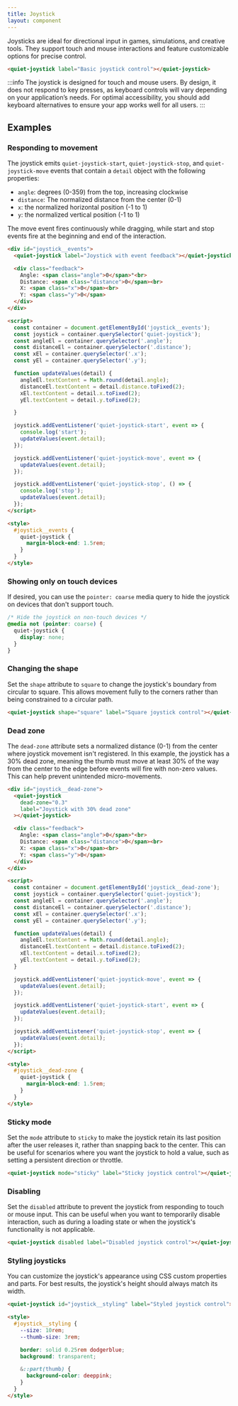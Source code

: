 ```yaml
---
title: Joystick
layout: component
---
```


Joysticks are ideal for directional input in games, simulations, and creative tools. They support touch and mouse interactions and feature customizable options for precise control.

```html {.example}
<quiet-joystick label="Basic joystick control"></quiet-joystick>
```

:::info
The joystick is designed for touch and mouse users. By design, it does not respond to key presses, as keyboard controls will vary depending on your application’s needs. For optimal accessibility, you should add keyboard alternatives to ensure your app works well for all users.
:::

## Examples

### Responding to movement

The joystick emits `quiet-joystick-start`, `quiet-joystick-stop`, and `quiet-joystick-move` events that contain a `detail` object with the following properties:

- `angle`: degrees (0-359) from the top, increasing clockwise
- `distance`: The normalized distance from the center (0-1)
- `x`: the normalized horizontal position (-1 to 1)
- `y`: the normalized vertical position (-1 to 1)

The move event fires continuously while dragging, while start and stop events fire at the beginning and end of the interaction.

```html {.example}
<div id="joystick__events">
  <quiet-joystick label="Joystick with event feedback"></quiet-joystick>

  <div class="feedback">
    Angle: <span class="angle">0</span>°<br>
    Distance: <span class="distance">0</span><br>
    X: <span class="x">0</span><br>
    Y: <span class="y">0</span>
  </div>
</div>

<script>
  const container = document.getElementById('joystick__events');
  const joystick = container.querySelector('quiet-joystick');
  const angleEl = container.querySelector('.angle');
  const distanceEl = container.querySelector('.distance');
  const xEl = container.querySelector('.x');
  const yEl = container.querySelector('.y');

  function updateValues(detail) {
    angleEl.textContent = Math.round(detail.angle);
    distanceEl.textContent = detail.distance.toFixed(2);
    xEl.textContent = detail.x.toFixed(2);
    yEl.textContent = detail.y.toFixed(2);

  }

  joystick.addEventListener('quiet-joystick-start', event => {
    console.log('start');
    updateValues(event.detail);
  });

  joystick.addEventListener('quiet-joystick-move', event => {
    updateValues(event.detail);
  });

  joystick.addEventListener('quiet-joystick-stop', () => {
    console.log('stop');
    updateValues(event.detail);
  });
</script>

<style>
  #joystick__events {
    quiet-joystick {
      margin-block-end: 1.5rem;
    }
  }
</style>
```

### Showing only on touch devices

If desired, you can use the `pointer: coarse` media query to hide the joystick on devices that don't support touch.

```css
/* Hide the joystick on non-touch devices */
@media not (pointer: coarse) {
  quiet-joystick {
    display: none;
  }
}
```

### Changing the shape

Set the `shape` attribute to `square` to change the joystick's boundary from circular to square. This allows movement fully to the corners rather than being constrained to a circular path.

```html {.example}
<quiet-joystick shape="square" label="Square joystick control"></quiet-joystick>
```

### Dead zone

The `dead-zone` attribute sets a normalized distance (0-1) from the center where joystick movement isn't registered. In this example, the joystick has a 30% dead zone, meaning the thumb must move at least 30% of the way from the center to the edge before events will fire with non-zero values. This can help prevent unintended micro-movements.

```html {.example}
<div id="joystick__dead-zone">
  <quiet-joystick 
    dead-zone="0.3" 
    label="Joystick with 30% dead zone"
  ></quiet-joystick>

  <div class="feedback">
    Angle: <span class="angle">0</span>°<br>
    Distance: <span class="distance">0</span><br>
    X: <span class="x">0</span><br>
    Y: <span class="y">0</span>
  </div>
</div>

<script>
  const container = document.getElementById('joystick__dead-zone');
  const joystick = container.querySelector('quiet-joystick');
  const angleEl = container.querySelector('.angle');
  const distanceEl = container.querySelector('.distance');
  const xEl = container.querySelector('.x');
  const yEl = container.querySelector('.y');

  function updateValues(detail) {
    angleEl.textContent = Math.round(detail.angle);
    distanceEl.textContent = detail.distance.toFixed(2);
    xEl.textContent = detail.x.toFixed(2);
    yEl.textContent = detail.y.toFixed(2);
  }

  joystick.addEventListener('quiet-joystick-move', event => {
    updateValues(event.detail);
  });

  joystick.addEventListener('quiet-joystick-start', event => {
    updateValues(event.detail);
  });

  joystick.addEventListener('quiet-joystick-stop', event => {
    updateValues(event.detail);
  });
</script>

<style>
  #joystick__dead-zone {
    quiet-joystick {
      margin-block-end: 1.5rem;
    }
  }
</style>
```

### Sticky mode

Set the `mode` attribute to `sticky` to make the joystick retain its last position after the user releases it, rather than snapping back to the center. This can be useful for scenarios where you want the joystick to hold a value, such as setting a persistent direction or throttle.

```html {.example}
<quiet-joystick mode="sticky" label="Sticky joystick control"></quiet-joystick>
```

### Disabling

Set the `disabled` attribute to prevent the joystick from responding to touch or mouse input. This can be useful when you want to temporarily disable interaction, such as during a loading state or when the joystick's functionality is not applicable.

```html {.example}
<quiet-joystick disabled label="Disabled joystick control"></quiet-joystick>
```

### Styling joysticks

You can customize the joystick's appearance using CSS custom properties and parts. For best results, the joystick's height should always match its width.

```html {.example}
<quiet-joystick id="joystick__styling" label="Styled joystick control"></quiet-joystick>

<style>
  #joystick__styling {
    --size: 10rem;
    --thumb-size: 3rem;

    border: solid 0.25rem dodgerblue;
    background: transparent;

    &::part(thumb) {
      background-color: deeppink;
    }
  }
</style>
```
